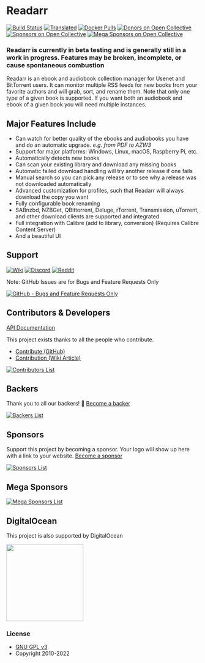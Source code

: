 # Readarr

[![Build Status](https://dev.azure.com/Readarr/Readarr/_apis/build/status/Readarr.Readarr?branchName=develop)](https://dev.azure.com/Readarr/Readarr/_build/latest?definitionId=1&branchName=develop)
[![Translated](https://translate.servarr.com/widgets/servarr/-/readarr/svg-badge.svg)](https://translate.servarr.com/engage/readarr/?utm_source=widget)
[![Docker Pulls](https://img.shields.io/docker/pulls/hotio/readarr)](https://wiki.servarr.com/readarr/installation#docker)
[![Donors on Open Collective](https://opencollective.com/Readarr/backers/badge.svg)](#backers)
[![Sponsors on Open Collective](https://opencollective.com/Readarr/sponsors/badge.svg)](#sponsors)
[![Mega Sponsors on Open Collective](https://opencollective.com/Readarr/megasponsors/badge.svg)](#mega-sponsors)

### Readarr is currently in beta testing and is generally still in a work in progress. Features may be broken, incomplete, or cause spontaneous combustion

Readarr is an ebook and audiobook collection manager for Usenet and BitTorrent users. It can monitor multiple RSS feeds for new books from your favorite authors and will grab, sort, and rename them.
Note that only one type of a given book is supported. If you want both an audiobook and ebook of a given book you will need multiple instances.

## Major Features Include

* Can watch for better quality of the ebooks and audiobooks you have and do an automatic upgrade. *e.g. from PDF to AZW3*
* Support for major platforms: Windows, Linux, macOS, Raspberry Pi, etc.
* Automatically detects new books
* Can scan your existing library and download any missing books
* Automatic failed download handling will try another release if one fails
* Manual search so you can pick any release or to see why a release was not downloaded automatically
* Advanced customization for profiles, such that Readarr will always download the copy you want
* Fully configurable book renaming
* SABnzbd, NZBGet, QBittorrent, Deluge, rTorrent, Transmission, uTorrent, and other download clients are supported and integrated
* Full integration with Calibre (add to library, conversion) (Requires Calibre Content Server)
* And a beautiful UI

## Support

[![Wiki](https://img.shields.io/badge/servarr-wiki-181717.svg?maxAge=60)](https://wiki.servarr.com/readarr)
[![Discord](https://img.shields.io/badge/discord-chat-7289DA.svg?maxAge=60)](https://readarr.com/discord)
[![Reddit](https://img.shields.io/badge/reddit-discussion-FF4500.svg?maxAge=60)](https://www.reddit.com/r/readarr)

Note: GitHub Issues are for Bugs and Feature Requests Only

[![GitHub - Bugs and Feature Requests Only](https://img.shields.io/badge/github-issues-red.svg?maxAge=60)](https://github.com/Readarr/Readarr/issues)

## Contributors & Developers

[API Documentation](https://readarr.com/docs/api/)

This project exists thanks to all the people who contribute.
- [Contribute (GitHub)](CONTRIBUTING.md)
- [Contribution (Wiki Article)](https://wiki.servarr.com/readarr/contributing)

[![Contributors List](https://opencollective.com/Readarr/contributors.svg?width=890&button=false)](https://github.com/Readarr/Readarr/graphs/contributors)

## Backers

Thank you to all our backers! 🙏 [Become a backer](https://opencollective.com/Readarr#backer)

[![Backers List](https://opencollective.com/Readarr/backers.svg?width=890)](https://opencollective.com/Readarr#backer)

## Sponsors

Support this project by becoming a sponsor. Your logo will show up here with a link to your website. [Become a sponsor](https://opencollective.com/readarr#sponsor)

[![Sponsors List](https://opencollective.com/Readarr/sponsors.svg?width=890)](https://opencollective.com/readarr#sponsor)

## Mega Sponsors

[![Mega Sponsors List](https://opencollective.com/Readarr/tiers/mega-sponsor.svg?width=890)](https://opencollective.com/readarr#mega-sponsor)

## DigitalOcean

This project is also supported by DigitalOcean
<p>
  <a href="https://www.digitalocean.com/">
    <img src="https://opensource.nyc3.cdn.digitaloceanspaces.com/attribution/assets/SVG/DO_Logo_horizontal_blue.svg" width="201px">
  </a>
</p>

### License

* [GNU GPL v3](http://www.gnu.org/licenses/gpl.html)
* Copyright 2010-2022

